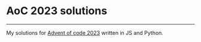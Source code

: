 <h1>AoC 2023 solutions</h1>
<hr/>
<p>My solutions for <a href="https://adventofcode.com/2023">Advent of code 2023</a> written in JS and Python.</p>
